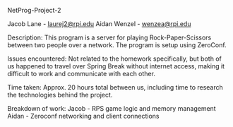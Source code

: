 NetProg-Project-2

Jacob Lane - laurej2@rpi.edu
Aidan Wenzel - wenzea@rpi.edu

Description:
This program is a server for playing Rock-Paper-Scissors between two people over a network. The program is setup using ZeroConf.

Issues encountered:
Not related to the homework specifically, but both of us happened to travel over Spring Break without internet access, making it difficult to work and communicate with each other.

Time taken:
Approx. 20 hours total between us, including time to research the technologies behind the project.

Breakdown of work:
Jacob - RPS game logic and memory management
Aidan - Zeroconf networking and client connections
